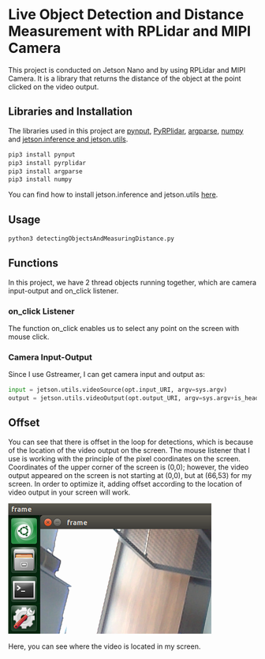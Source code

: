 # Live Object Detection and Distance Measurement with RPLidar and MIPI Camera

This project is conducted on Jetson Nano and by using RPLidar and MIPI Camera. It is a library that returns the distance of the object at the point clicked on the video output.

## Libraries and Installation

The libraries used in this project are [pynput](https://pypi.org/project/pynput/), [PyRPlidar](https://pypi.org/project/pyrplidar/), [argparse](https://docs.python.org/3/library/argparse.html),  [numpy](https://pypi.org/project/numpy/) and [jetson.inference and jetson.utils](https://github.com/dusty-nv/jetson-inference).
```bash
pip3 install pynput
pip3 install pyrplidar
pip3 install argparse
pip3 install numpy
```
You can find how to install jetson.inference and jetson.utils [here](https://github.com/dusty-nv/jetson-inference).

## Usage
```bash
python3 detectingObjectsAndMeasuringDistance.py
```
## Functions
In this project, we have 2 thread objects running together, which are camera input-output and on_click listener.

### on_click Listener
The function on_click enables us to select any point on the screen with mouse click.

### Camera Input-Output
Since I use Gstreamer, I can get camera input and output as:
```python
input = jetson.utils.videoSource(opt.input_URI, argv=sys.argv)
output = jetson.utils.videoOutput(opt.output_URI, argv=sys.argv+is_headless)
```
## Offset
You can see that there is offset in the loop for detections, which is because of the location of the video output on the screen. The mouse listener that I use is working with the principle of the pixel coordinates on the screen. Coordinates of the upper corner of the screen is (0,0); however, the video output appeared on the screen is not starting at (0,0), but at (66,53) for my screen.  In order to optimize it, adding offset according to the location of video output in your screen will work. 


![Here](Images/offset.png)

Here, you can see where the video is located in my screen.
